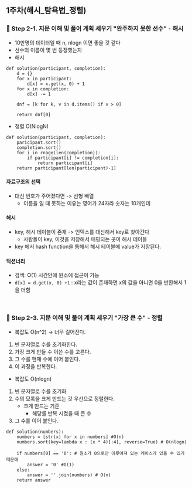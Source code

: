 ## 1주차(해시_탐욕법_정렬)

### :evergreen_tree: Step 2-1. 지문 이해 및 풀이 계획 세우기 "완주하지 못한 선수" - 해시
- 10만명의 데이터일 때 n, nlogn 이면 좋을 것 같다
- 선수의 이름이 몇 번 등장했는지
-  해시
```
def solution(participant, completion):
    d = {}
    for x in participant:
        d[x] = x.get(x, 0) + 1
    for x in completion:
        d[x] -= 1
    
    dnf = [k for k, v in d.items() if v > 0]

    return dnf[0]
```
- 정렬 O(NlogN)
```
def solution(participant, completion):
    paricipant.sort()
    completion.sort()
    for i in rnage(len(completion)):
        if participant[i] != completion[i]:
            return participant[i]
    return participant[len(participant)-1]
```

#### 자료구조의 선택
- 대신 번호가 주어졌다면 -> 선형 배열 
    - 이름을 일 때 못하는 이유는 영어가 24자라 숫자는 10개인데

#### 해시
- key, 해시 테이블이 존재 -> 인덱스를 대신해서 key로 찾아간다
    - 사람들이 key, 이것을 저장해서 매핑되는 곳이 해시 테이블
- key 에서 hash function을 통해서 해시 테이블에 value가 저장된다.

#### 딕션너리
- 검색: O(1) 시간안에 원소에 접근이 가능
- `d[x] = d.get(x, 0) +1` : x라는 값이 존재하면 x의 값을 아니면 0을 반환해서 1을 더함

</br>

### :evergreen_tree: Step 2-3. 지문 이해 및 풀이 계획 세우기 "가장 큰 수" - 정렬 
- 복잡도 O(n^2) -> 너무 길어진다.
1. 빈 문자열로 수를 초기화한다.
2. 가장 크게 만들 수 이쓴 수를 고른다.
3. 그 수를 현재 수에 이어 붙인다.
4. 이 과정을 반복한다.
- 복잡도 O(nlogn)
1. 빈 문자열로 수를 초기화
2. 수의 모록을 크게 만드는 것 우선으로 정렬한다.
    - 크게 만드는 기준
        - 해당를 반복 시켰을 때 큰 수
3. 그 수를 이어 붙인다.
```
def solution(numbers):
    numbers = [str(x) for x in numbers] #O(n)
    numbers.sort(key=lambda x : (x * 4)[:4], reverse=True) # O(nlogn)
    
    if numbers[0] == '0': # 원소가 0으로만 이루어져 있는 케이스가 있을 수 있기 때문에
        answer = '0' #O(1)
    else:
        answer = ''.join(numbers) # O(n)
    return answer

```